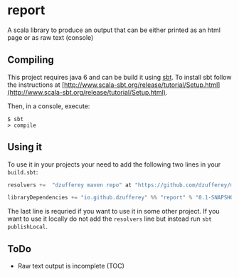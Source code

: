 # report

A scala library to produce an output that can be either printed as an html page or as raw text (console)

## Compiling

This project requires java 6 and can be build it using [sbt](http://www.scala-sbt.org/).
To install sbt follow the instructions at [http://www.scala-sbt.org/release/tutorial/Setup.html](http://www.scala-sbt.org/release/tutorial/Setup.html).

Then, in a console, execute:
```
$ sbt
> compile
```

## Using it

To use it in your projects your need to add the following two lines in your `build.sbt`:
```scala
resolvers +=  "dzufferey maven repo" at "https://github.com/dzufferey/my_mvn_repo/raw/master/repository"

libraryDependencies += "io.github.dzufferey" %% "report" % "0.1-SNAPSHOT"
```

The last line is requried if you want to use it in some other project.
If you want to use it locally do not add the `resolvers` line but instead run `sbt publishLocal`.

## ToDo
* Raw text output is incomplete (TOC)

